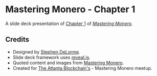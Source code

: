 # Mastering Monero - Chapter 1

A slide deck presentation of [Chapter 1](https://github.com/monerobook/monerobook/blob/master/chapters/1.md) of [*Mastering Monero*](https://github.com/monerobook/monerobook).

## Credits

- Designed by [Stephen DeLorme](https://d.elor.me/).
- Slide deck framework uses [reveal.js](https://github.com/hakimel/reveal.js).
- Quoted content and images from [Mastering Monero](https://github.com/monerobook/monerobook).
- Created for [The Atlanta Blockchain's](https://theatlantablockchain.com/) - Mastering Monero meetup.